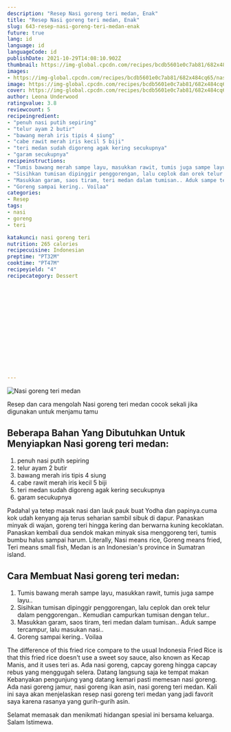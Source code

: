 ```yaml
---
description: "Resep Nasi goreng teri medan, Enak"
title: "Resep Nasi goreng teri medan, Enak"
slug: 643-resep-nasi-goreng-teri-medan-enak
future: true
lang: id
language: id
languageCode: id
publishDate: 2021-10-29T14:08:10.902Z 
thumbnail: https://img-global.cpcdn.com/recipes/bcdb5601e0c7ab81/682x484cq65/nasi-goreng-teri-medan-foto-resep-utama.webp
images:
- https://img-global.cpcdn.com/recipes/bcdb5601e0c7ab81/682x484cq65/nasi-goreng-teri-medan-foto-resep-utama.webp
image: https://img-global.cpcdn.com/recipes/bcdb5601e0c7ab81/682x484cq65/nasi-goreng-teri-medan-foto-resep-utama.webp
cover: https://img-global.cpcdn.com/recipes/bcdb5601e0c7ab81/682x484cq65/nasi-goreng-teri-medan-foto-resep-utama.webp
author: Leona Underwood
ratingvalue: 3.8
reviewcount: 5
recipeingredient:
- "penuh nasi putih sepiring"
- "telur ayam 2 butir"
- "bawang merah iris tipis 4 siung"
- "cabe rawit merah iris kecil 5 biji"
- "teri medan sudah digoreng agak kering secukupnya"
- "garam secukupnya"
recipeinstructions:
- "Tumis bawang merah sampe layu, masukkan rawit, tumis juga sampe layu.."
- "Sisihkan tumisan dipinggir penggorengan, lalu ceplok dan orek telur dalam penggorengan.. Kemudian campurkan tumisan dengan telur.."
- "Masukkan garam, saos tiram, teri medan dalam tumisan.. Aduk sampe tercampur, lalu masukan nasi.."
- "Goreng sampai kering.. Voilaa"
categories:
- Resep
tags:
- nasi
- goreng
- teri

katakunci: nasi goreng teri 
nutrition: 265 calories
recipecuisine: Indonesian
preptime: "PT32M"
cooktime: "PT47M"
recipeyield: "4"
recipecategory: Dessert


     
    
    
    
    
    
    
    
    
    
    
      
    
---
```



![Nasi goreng teri medan](https://img-global.cpcdn.com/recipes/bcdb5601e0c7ab81/682x484cq65/nasi-goreng-teri-medan-foto-resep-utama.webp)

Resep dan cara mengolah  Nasi goreng teri medan cocok sekali jika digunakan untuk menjamu tamu

<!--inarticleads1-->

## Beberapa Bahan Yang Dibutuhkan Untuk Menyiapkan Nasi goreng teri medan:

1. penuh nasi putih sepiring
1. telur ayam 2 butir
1. bawang merah iris tipis 4 siung
1. cabe rawit merah iris kecil 5 biji
1. teri medan sudah digoreng agak kering secukupnya
1. garam secukupnya

Padahal ya tetep masak nasi dan lauk pauk buat Yodha dan papinya.cuma kok udah kenyang aja terus seharian sambil sibuk di dapur. Panaskan minyak di wajan, goreng teri hingga kering dan berwarna kuning kecoklatan. Panaskan kembali dua sendok makan minyak sisa menggoreng teri, tumis bumbu halus sampai harum. Literally, Nasi means rice, Goreng means fried, Teri means small fish, Medan is an Indonesian&#39;s province in Sumatran island. 

<!--inarticleads2-->

## Cara Membuat Nasi goreng teri medan:

1. Tumis bawang merah sampe layu, masukkan rawit, tumis juga sampe layu..
1. Sisihkan tumisan dipinggir penggorengan, lalu ceplok dan orek telur dalam penggorengan.. Kemudian campurkan tumisan dengan telur..
1. Masukkan garam, saos tiram, teri medan dalam tumisan.. Aduk sampe tercampur, lalu masukan nasi..
1. Goreng sampai kering.. Voilaa


The difference of this fried rice compare to the usual Indonesia Fried Rice is that this fried rice doesn&#39;t use a sweet soy sauce, also known as Kecap Manis, and it uses teri as. Ada nasi goreng, capcay goreng hingga capcay rebus yang menggugah selera. Datang langsung saja ke tempat makan Kebanyakan pengunjung yang datang kemari pasti memesan nasi goreng. Ada nasi goreng jamur, nasi goreng ikan asin, nasi goreng teri medan. Kali ini saya akan menjelaskan resep nasi goreng teri medan yang jadi favorit saya karena rasanya yang gurih-gurih asin. 

Selamat memasak dan menikmati hidangan spesial ini bersama keluarga. Salam Istimewa.

